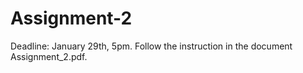 # Assignment-2
Deadline: January 29th, 5pm. Follow the instruction in the document Assignment_2.pdf.
